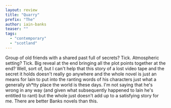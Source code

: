 ```yaml
---
layout: review
title: "Quarry"
prefix: "The"
author: iain-banks
teaser: ""
tags:
  - "contemporary"
  - "scotland"
---
```


Group of old friends with a shared past full of secrets? Tick. Atmospheric setting? Tick. Big reveal at the end bringing all the 
plot points together at the end? Well, sort of, but I can't help that this story of a lost video tape and the secret it holds
doesn't really go anywhere and the whole novel is just an means for Iain to put into the ranting words of his characters 
just what a generally sh*tty place the world is these days. I'm not saying that he's wrong in any way (and given what
subsequently happened to Iain he's entitled to rant) but the whole just doesn't add up to a satisfying story for me.
There are better Banks novels than this.
